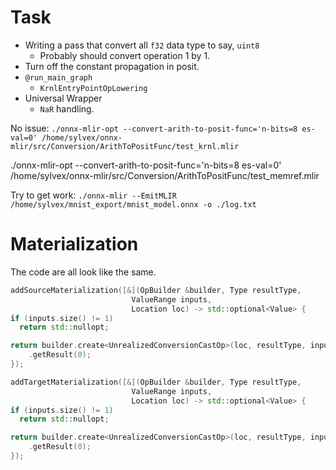 # Task

- Writing a pass that convert all `f32` data type to say, `uint8`
	- Probably should convert operation 1 by 1.
- Turn off the constant propagation in posit.
- `@run_main_graph`
	- `KrnlEntryPointOpLowering`
- Universal Wrapper
	- `NaR` handling.

No issue:
`./onnx-mlir-opt --convert-arith-to-posit-func='n-bits=8 es-val=0' /home/sylvex/onnx-mlir/src/Conversion/ArithToPositFunc/test_krnl.mlir`

./onnx-mlir-opt --convert-arith-to-posit-func='n-bits=8 es-val=0' /home/sylvex/onnx-mlir/src/Conversion/ArithToPositFunc/test_memref.mlir

Try to get work:
`./onnx-mlir --EmitMLIR /home/sylvex/mnist_export/mnist_model.onnx -o ./log.txt`

# Materialization

The code are all look like the same.
```cpp
addSourceMaterialization([&](OpBuilder &builder, Type resultType,
						   ValueRange inputs,
						   Location loc) -> std::optional<Value> {
if (inputs.size() != 1)
  return std::nullopt;

return builder.create<UnrealizedConversionCastOp>(loc, resultType, inputs)
	.getResult(0);
});

addTargetMaterialization([&](OpBuilder &builder, Type resultType,
						   ValueRange inputs,
						   Location loc) -> std::optional<Value> {
if (inputs.size() != 1)
  return std::nullopt;

return builder.create<UnrealizedConversionCastOp>(loc, resultType, inputs)
	.getResult(0);
});
```
